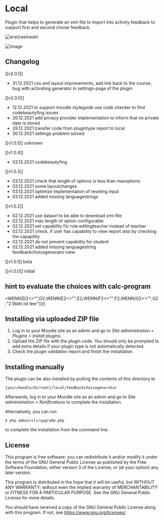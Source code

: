 # Local #

Plugin that helps to generate an xml-file to import into activity feedback to support first and second choise feedback.

![erstzweitwahl](https://user-images.githubusercontent.com/31856043/144657346-a58d6fd1-b3cf-4499-9a60-bf1080575483.gif)

![image](https://user-images.githubusercontent.com/31856043/144513664-fed4377f-1517-44a4-a020-16094002a874.png)

## Changelog ##

[[v2.0.1]]

- 31.12.2021 css and layout improvements, add link back to the course, bug with activating generator in settings-page of the plugin

[[v2.0.0]]

- 12.12.2021 to support moodle styleguide use code checker to find codebeautyfing issues
- 20.12.2021 add privacy provider implementation to inform that no private date is stored
- 29.12.2021 transfer code from plugintype report to local
- 30.12.2021 settings-problem solved

[[v1.0.5]]
unknown

[[v1.0.4]]

- 03.12.2021 codebeautyfing

[[v1.0.3]]

- 03.12.2021 check that length of options is less than maxoptions
- 03.12.2021 some layoutchanges
- 03.12.2021 optimize implementation of reseting input
- 03.12.2021 added missing languagestrings


[[v1.0.2]]

- 02.12.2021 use dataurl to be able to download xml-file
- 02.12.2021 max length of option configurable
- 02.12.2021 set capability für role editingteacher instead of teacher
- 02.12.2021 check, if user has capability to view report also by checking the capapility
- 02.12.2021 do not prevent capability for student
- 02.12.2021 added missing languagestring feedbackchoicegenerator:view


[[v1.0.1]] beta

[[v1.0.0]] initial


## hint to evaluate the choices with calc-program ##
=WENN(D2<>"";D2;WENN(E2<>"";E2;WENN(F2<>"";F2;WENN(G2<>"";G2;"2.Wahl ist leer"))))


## Installing via uploaded ZIP file ##

1. Log in to your Moodle site as an admin and go to _Site administration >
   Plugins > Install plugins_.
2. Upload the ZIP file with the plugin code. You should only be prompted to add
   extra details if your plugin type is not automatically detected.
3. Check the plugin validation report and finish the installation.

## Installing manually ##

The plugin can be also installed by putting the contents of this directory to

    {your/moodle/dirroot}/local/feedbackchoicegenerator

Afterwards, log in to your Moodle site as an admin and go to _Site administration >
Notifications_ to complete the installation.

Alternatively, you can run

    $ php admin/cli/upgrade.php

to complete the installation from the command line.

## License ##



This program is free software: you can redistribute it and/or modify it under
the terms of the GNU General Public License as published by the Free Software
Foundation, either version 3 of the License, or (at your option) any later
version.

This program is distributed in the hope that it will be useful, but WITHOUT ANY
WARRANTY; without even the implied warranty of MERCHANTABILITY or FITNESS FOR A
PARTICULAR PURPOSE.  See the GNU General Public License for more details.

You should have received a copy of the GNU General Public License along with
this program.  If not, see <https://www.gnu.org/licenses/>.
